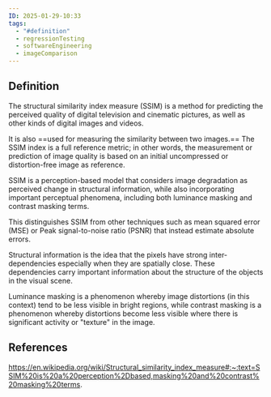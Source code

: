 ```yaml
---
ID: 2025-01-29-10:33
tags:
  - "#definition"
  - regressionTesting
  - softwareEngineering
  - imageComparison
---
```

## Definition

The structural similarity index measure (SSIM) is a method for predicting the perceived quality of digital television and cinematic pictures, as well as other kinds of digital images and videos.

It is also ==used for measuring the similarity between two images.==
The SSIM index is a full reference metric; in other words, the measurement or prediction of image quality is based on an initial uncompressed or distortion-free image as reference.

SSIM is a perception-based model that considers image degradation as perceived change in structural information, while also incorporating important perceptual phenomena, including both luminance masking and contrast masking terms.

This distinguishes SSIM from other techniques such as mean squared error (MSE) or Peak signal-to-noise ratio (PSNR) that instead estimate absolute errors.

Structural information is the idea that the pixels have strong inter-dependencies especially when they are spatially close. These dependencies carry important information about the structure of the objects in the visual scene. 

Luminance masking is a phenomenon whereby image distortions (in this context) tend to be less visible in bright regions, while contrast masking is a phenomenon whereby distortions become less visible where there is significant activity or "texture" in the image.

## References
https://en.wikipedia.org/wiki/Structural_similarity_index_measure#:~:text=SSIM%20is%20a%20perception%2Dbased,masking%20and%20contrast%20masking%20terms.